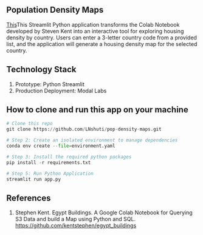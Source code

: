 ## Population Density Maps 
[This]()This Streamlit Python application transforms the Colab Notebook developed by Steven Kent into an interactive tool for exploring housing density by country. Users can enter a 3-letter country code from a provided list, and the application will generate a housing density map for the selected country.

## Technology Stack 
1. Prototype: Python Streamlit 
2. Production Deployment: Modal Labs 

## How to clone and run this app on your machine

```python
# Clone this repo
git clone https://github.com/LNshuti/pop-density-maps.git
```

```python
# Step 2: Create an isolated environment to manage dependencies
conda env create --file=environment.yaml
```

```python
# Step 3: Install the required python packages
pip install -r requirements.txt 
```

```python 
# Step 5: Run Python Application
streamlit run app.py
```

## References 
1. Stephen Kent. Egypt Buildings. A Google Colab Notebook for Querying S3 Data and build a Map using Python and SQL. https://github.com/kentstephen/egypt_buildings